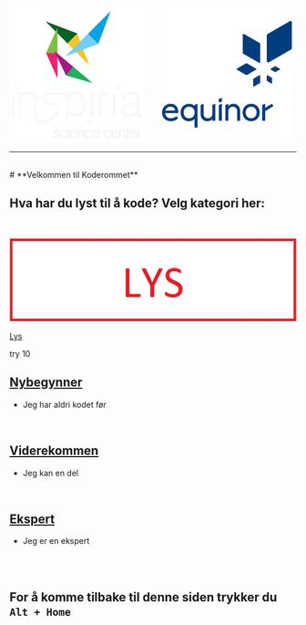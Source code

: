 
![Inspiria](logo/logo_72_hvit.png)  &nbsp; &nbsp; &nbsp;   ![Equinor](logo/equinor_72_blue.png)


------------------------------------------------------
<br>
# **Velkommen til Koderommet**


## Hva har du lyst til å kode? Velg kategori her:

<br>

[![lys](logo/lys.jpg)](/splash/nybegynner.html)

<a class="lysbutton" href="/splash/nybegynner.html">Lys</a>

try 10

## [Nybegynner](nybegynner.md)
- Jeg har aldri kodet før

<br>

## [Viderekommen](viderekommen.md)
- Jeg kan en del

<br>

## [Ekspert](ekspert.md)
- Jeg er en ekspert

<br>
<br>

## For å komme tilbake til denne siden trykker du `Alt + Home`
